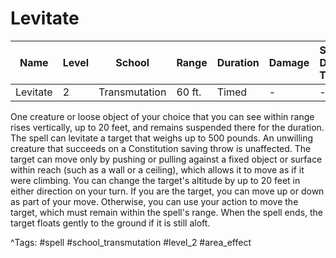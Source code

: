 # Levitate

| Name | Level | School | Range | Duration | Damage | Save DC & Type |
|------|-------|--------|-------|----------|--------|----------------|
| Levitate | 2 | Transmutation | 60 ft. | Timed | - | - |

One creature or loose object of your choice that you can see within range rises vertically, up to 20 feet, and remains suspended there for the duration. The spell can levitate a target that weighs up to 500 pounds. An unwilling creature that succeeds on a Constitution saving throw is unaffected. The target can move only by pushing or pulling against a fixed object or surface within reach (such as a wall or a ceiling), which allows it to move as if it were climbing. You can change the target's altitude by up to 20 feet in either direction on your turn. If you are the target, you can move up or down as part of your move. Otherwise, you can use your action to move the target, which must remain within the spell's range. When the spell ends, the target floats gently to the ground if it is still aloft.

^Tags: #spell #school_transmutation #level_2 #area_effect